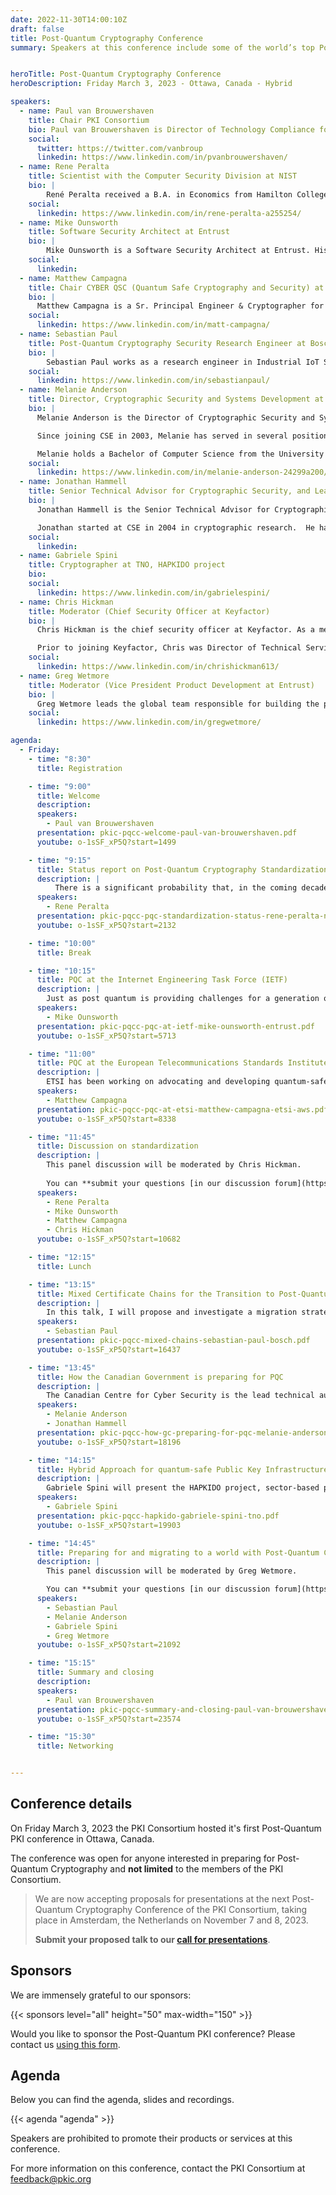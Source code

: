 ```yaml
---
date: 2022-11-30T14:00:10Z
draft: false
title: Post-Quantum Cryptography Conference
summary: Speakers at this conference include some of the world’s top Post-Quantum Cryptography (PQC) experts and come from government science agencies, standards bodies, and private organizations at the forefront of this new challenge to digital security. Topics will cover the status of PQC standardization at NIST, ETSI, and IETF, government preparations, migration strategies, etc.


heroTitle: Post-Quantum Cryptography Conference
heroDescription: Friday March 3, 2023 - Ottawa, Canada - Hybrid

speakers:
  - name: Paul van Brouwershaven
    title: Chair PKI Consortium
    bio: Paul van Brouwershaven is Director of Technology Compliance for Entrust’s certification authority, Chair of the PKI Consortium and Vice Chair of the CA/Browser Forum.
    social:
      twitter: https://twitter.com/vanbroup
      linkedin: https://www.linkedin.com/in/pvanbrouwershaven/
  - name: Rene Peralta
    title: Scientist with the Computer Security Division at NIST
    bio: |
        René Peralta received a B.A. in Economics from Hamilton College in 1978. In 1980 he received a M.S. in Mathematics from the State University of New York at Binghamton. In 1985 he received a Ph.D. in Computer Science from the University of California at Berkeley. For the next 20 years he held various positions in academia, mostly as a professor of cryptology, algorithmics and computational number theory. In 2005 he moved to NIST. He is currently a scientist with the Computer Security Division. Among the projects he is currently involved in are The NIST Randomness Beacon, Circuit Complexity, Privacy Enhancing Cryptography, and Post-Quantum Cryptography.
    social:
      linkedin: https://www.linkedin.com/in/rene-peralta-a255254/
  - name: Mike Ounsworth
    title: Software Security Architect at Entrust
    bio: | 
        Mike Ounsworth is a Software Security Architect at Entrust. His day-job is primarily application security architecture and penetration testing, with research projects in cryptography and post-quantum cryptography. He is leading discussion at IETF around post-quantum transition strategies for Public Key Infrastructure (PKI), including primary and secondary authorship on several Internet Drafts. He holds an M.Sc in Computer Science in robotics and artificial intelligence from McGill University, and an undergraduate degree in Computer Science with concentrations in mathematics and physics from Queen's University. Fun fact: he has a decade of experience coaching the high school level FIRST Robotics Competition.
    social:
      linkedin: 
  - name: Matthew Campagna
    title: Chair CYBER QSC (Quantum Safe Cryptography and Security) at ETSI, Senior Principal Engineer at Amazon Web Services (AWS)
    bio: |
      Matthew Campagna is a Sr. Principal Engineer & Cryptographer for Amazon Web Services Inc.’s. He oversees the design and analysis of cryptographic solutions across AWS. He is a member of the ETSI Security Algorithms Group Experts (SAGE), and Chairman of ETSI TC CYBER’s Quantum Safe Cryptography group. Previously he managed Certicom/BlackBerry’s Cryptography Research Group focused on the development of intellectual property and standardization for elliptic curve cryptography. He holds a doctorate in Mathematics from Wesleyan University.
    social:
      linkedin: https://www.linkedin.com/in/matt-campagna/
  - name: Sebastian Paul
    title: Post-Quantum Cryptography Security Research Engineer at Bosch
    bio: |
        Sebastian Paul works as a research engineer in Industrial IoT Security at Bosch Research and is currently pursuing his Ph.D. from the Technical University of Darmstadt in the Security in Information Technology (SIT) research group. Sebastian Paul specializes in the integration of Post-Quantum Cryptography into industrial applications and protocols. As Bosch project lead of the publicly funded project FLOQI, he strives to raise awareness of the quantum threat and to ensure Bosch is ready when powerful quantum computers arrive.
    social:
      linkedin: https://www.linkedin.com/in/sebastianpaul/
  - name: Melanie Anderson
    title: Director, Cryptographic Security and Systems Development at the Canadian Centre for Cyber Security
    bio: |
      Melanie Anderson is the Director of Cryptographic Security and Systems Development, part of the Canadian Centre for Cyber Security at the Communications Security Establishment. Melanie and her team are responsible for evaluating the security of cryptographic products, providing cryptographic advice and guidance, and modernizing the Government of Canada's classified infrastructure. Melanie is Co-Chair of the Women in Cyber and Intelligence (WICI) group at CSE and is passionate about promoting the well-being and interests of women, mentoring and encouraging girls and young women to pursue careers in STEM.

      Since joining CSE in 2003, Melanie has served in several positions across the organization. She has held roles as a software developer, a technical trainer, and a Project Manager for IT systems used by Government of Canada clients. She spent four years based in the United States as a technical Liaison for CSE at the National Security Agency and has held leadership roles in Cyber Defence. Prior to assuming her current role, Melanie was the Manager of Cryptographic Systems Development.

      Melanie holds a Bachelor of Computer Science from the University of New Brunswick and completed the Senior Executive Fellows Program through the Harvard Kennedy School in 2020.
    social:
      linkedin: https://www.linkedin.com/in/melanie-anderson-24299a200/
  - name: Jonathan Hammell
    title: Senior Technical Advisor for Cryptographic Security, and Lead for Cryptographic Standards at the Canadian Centre for Cyber Security
    bio: |
      Jonathan Hammell is the Senior Technical Advisor for Cryptographic Security and the Lead for Cryptographic Standards at the Canadian Centre for Cyber Security, part of the Communications Security Establishment.  Jonathan participates in various international standards organizations, such as the Internet Engineering Task Force (IETF), Working Group 2 of Subcommittee 27 for the ISO/IEC Joint Technical Committee 1, and the Accredited Standards Committee X9.  As Senior Technical Advisor, Jonathan is a subject matter expert in cryptography and provides advice and guidance within the Government of Canada and industry partners. 

      Jonathan started at CSE in 2004 in cryptographic research.  He has a BMath from the University of Waterloo, a joint degree from the Department of Combinatorics & Optimization and the David R. Cheriton School of Computer Science.  Jonathan received an MSc from the University of Calgary, where he was a member of the Centre for Information Security and Cryptography.  
    social:
      linkedin: 
  - name: Gabriele Spini
    title: Cryptographer at TNO, HAPKIDO project
    bio:
    social:
      linkedin: https://www.linkedin.com/in/gabrielespini/
  - name: Chris Hickman
    title: Moderator (Chief Security Officer at Keyfactor)
    bio: |
      Chris Hickman is the chief security officer at Keyfactor. As a member of the senior management team, Chris is responsible for establishing & maintaining Keyfactor’s leadership position as a world-class, technical organization with deep security industry expertise. He leads client success initiatives and helps integrate the voice of the customer directly into Keyfactor’s platform and capability set.

      Prior to joining Keyfactor, Chris was Director of Technical Services at Alacris, an Ottawa based smartcard and certificate management company, which was sold to Microsoft and is now part of the Microsoft Identity Manager product suite. Chris has worked on PKI projects for organizations and firms including NATO, both the U.S. and Canadian Departments of Defense, Fortune 100 banks and financial institutions, manufacturers, insurance companies, telecommunication providers and retailers. He continues to be a trusted resource for enterprises looking to leverage digital certificates within existing portfolios and new product development.
    social:
      linkedin: https://www.linkedin.com/in/chrishickman613/
  - name: Greg Wetmore
    title: Moderator (Vice President Product Development at Entrust)
    bio: |
      Greg Wetmore leads the global team responsible for building the products that makeup Entrust Strong Identities, Secure Payments, and Trusted Infrastructure solutions. Greg joined Entrust in 2000 and has held a number of leadership positions on the engineering team over that period. Greg is a key industry advisor and speaks regularly on topics like digital identity, IoT, and post-quantum security. Greg holds an Engineering degree from Queen’s University Kingston, Ontario, Canada.
    social:
      linkedin: https://www.linkedin.com/in/gregwetmore/

agenda:
  - Friday:
    - time: "8:30"
      title: Registration

    - time: "9:00"
      title: Welcome
      description:
      speakers: 
        - Paul van Brouwershaven
      presentation: pkic-pqcc-welcome-paul-van-brouwershaven.pdf
      youtube: o-1sSF_xP5Q?start=1499

    - time: "9:15"
      title: Status report on Post-Quantum Cryptography Standardization
      description: |
          There is a significant probability that, in the coming decades, a large quantum computer can be built. When this happens, much of the cryptography that currently secures communications will have to be replaced by new, quantum resistant, cryptographic standards. For the last several years, NIST has been embarked on a process of selecting new, quantum-resistant, algorithms for  public-key cryptography. These algorithms will be the basis for the new  standards. I will describe the quantum computer threat and the measures we are taking to address it. Then I will report on the current status of our standardization effort.
      speakers: 
        - Rene Peralta
      presentation: pkic-pqcc-pqc-standardization-status-rene-peralta-nist.pdf
      youtube: o-1sSF_xP5Q?start=2132

    - time: "10:00"
      title: Break

    - time: "10:15"
      title: PQC at the Internet Engineering Task Force (IETF)
      description: |
        Just as post quantum is providing challenges for a generation of academic cryptographers, so too is it providing challenges for cryptographic engineers. The new PQC primitives behave differently enough from their RSA and ECC predecessors that they sometimes require substantial protocol and application re-design in order to accommodate them. On top of that we need to engineer for gracefully migrating all of the Internet's systems in a fairly abrupt timeline. This talk will overview IETF progress at integrating PQC into common Internet protocols: challenges, progress, and work yet-to-be-started. I will conclude with my personal research area: PKI PQ/Traditional hybrid modes that enhance both security and migration flexibility.
      speakers: 
        - Mike Ounsworth
      presentation: pkic-pqcc-pqc-at-ietf-mike-ounsworth-entrust.pdf
      youtube: o-1sSF_xP5Q?start=5713

    - time: "11:00"
      title: PQC at the European Telecommunications Standards Institute (ETSI)
      description: |
        ETSI has been working on advocating and developing quantum-safe/post-quantum cryptographic standards since 2013. This presentation will cover the work that has been done at ETSI as well as the current Technical Recommendations and Specifications being developed within ETSI’s TC CYBER’s Working Group on Quantum-Safe Cryptography. The talk will also outline how the work of AWS in ETSI, IETF and submissions to NIST align with our view of PQC migration.
      speakers: 
        - Matthew Campagna
      presentation: pkic-pqcc-pqc-at-etsi-matthew-campagna-etsi-aws.pdf
      youtube: o-1sSF_xP5Q?start=8338

    - time: "11:45"
      title: Discussion on standardization
      description: |
        This panel discussion will be moderated by Chris Hickman.
        
        You can **submit your questions [in our discussion forum](https://github.com/orgs/pkic/discussions/categories/post-quantum-cryptography)**, during, before, or after the event. Don't forget to mention the name of the speaker if you want to address the question to a specific person!
      speakers:
        - Rene Peralta
        - Mike Ounsworth
        - Matthew Campagna
        - Chris Hickman
      youtube: o-1sSF_xP5Q?start=10682

    - time: "12:15"
      title: Lunch

    - time: "13:15"
      title: Mixed Certificate Chains for the Transition to Post-Quantum Authentication in PKI
      description: |
        In this talk, I will propose and investigate a migration strategy towards post-quantum PKI authentication. Our strategy is based on the concept of "mixed certificate chains" that use different signature algorithms within the same certificate chain. In order to demonstrate the feasibility of our migration strategy, we combine the well-studied and trusted hash-based signature schemes SPHINCS+ and XMSS with elliptic curve cryptography first and subsequently with lattice-based PQC signature schemes (Dilithium and Falcon)
      speakers: 
        - Sebastian Paul
      presentation: pkic-pqcc-mixed-chains-sebastian-paul-bosch.pdf
      youtube: o-1sSF_xP5Q?start=16437

    - time: "13:45"
      title: How the Canadian Government is preparing for PQC
      description: |
        The Canadian Centre for Cyber Security is the lead technical authority for information technology security for the Government of Canada (GC). The Cyber Centre is working within the GC and with Canada's critical infrastructure to ensure a smooth and timely transition to PQC. This presentation will cover our guidance to GC in preparing for the PQC transition, our efforts in international standards to support adoption of PQC, and some considerations that may impact the PQC transition. 
      speakers:
        - Melanie Anderson
        - Jonathan Hammell
      presentation: pkic-pqcc-how-gc-preparing-for-pqc-melanie-anderson-jonathan-hammell-canadian-government.pdf
      youtube: o-1sSF_xP5Q?start=18196

    - time: "14:15"
      title: Hybrid Approach for quantum-safe Public Key Infrastructure Development for Organizations (HAPKIDO)
      description: |
        Gabriele Spini will present the HAPKIDO project, sector-based plans that help organizations transition towards Quantum Safe (QS) PKIs, including hybrid PKIs that demonstrate how QS solutions will work with existing infrastructures, and governance models that guide organizations towards a QS future. HAPKIDO is already sharing insights with front runners in the telecom, financial and public sectors.
      speakers: 
        - Gabriele Spini
      presentation: pkic-pqcc-hapkido-gabriele-spini-tno.pdf
      youtube: o-1sSF_xP5Q?start=19903

    - time: "14:45"
      title: Preparing for and migrating to a world with Post-Quantum Cryptography
      description: |
        This panel discussion will be moderated by Greg Wetmore.

        You can **submit your questions [in our discussion forum](https://github.com/orgs/pkic/discussions/categories/post-quantum-cryptography)**, during, before, or after the event. Don't forget to mention the name of the speaker if you want to address the question to a specific person!
      speakers: 
        - Sebastian Paul
        - Melanie Anderson
        - Gabriele Spini
        - Greg Wetmore
      youtube: o-1sSF_xP5Q?start=21092

    - time: "15:15"
      title: Summary and closing
      description:
      speakers: 
        - Paul van Brouwershaven
      presentation: pkic-pqcc-summary-and-closing-paul-van-brouwershaven.pdf
      youtube: o-1sSF_xP5Q?start=23574

    - time: "15:30"
      title: Networking


---
```


## Conference details

On Friday March 3, 2023 the PKI Consortium hosted it's first Post-Quantum PKI conference in Ottawa, Canada.  

The conference was open for anyone interested in preparing for Post-Quantum Cryptography and **not limited** to the members of the PKI Consortium. 

> We are now accepting proposals for presentations at the next Post-Quantum Cryptography Conference of the PKI Consortium, taking place in Amsterdam, the Netherlands on November 7 and 8, 2023.  
>   
> **Submit your proposed talk to our [call for presentations](https://forms.gle/Eez13Ubmrp1zFfre9)**.

## Sponsors

We are immensely grateful to our sponsors: 

{{< sponsors level="all" height="50" max-width="150" >}}

Would you like to sponsor the Post-Quantum PKI conference? Please contact us [using this form](/sponsors/sponsor/).

## Agenda

Below you can find the agenda, slides and recordings.

{{< agenda "agenda" >}}

Speakers are prohibited to promote their products or services at this conference.  

For more information on this conference, contact the PKI Consortium at feedback@pkic.org 
